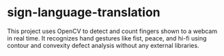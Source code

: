 # sign-language-translation
This project uses OpenCV to detect and count fingers shown to a webcam in real time. It recognizes hand gestures like fist, peace, and hi-fi using contour and convexity defect analysis without any external libraries.
